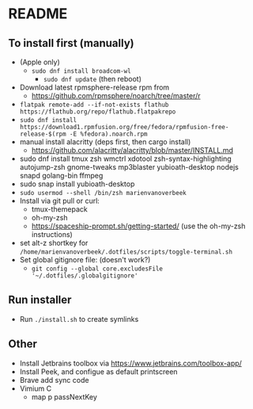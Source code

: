 # README

## To install first (manually)

- (Apple only)
  - `sudo dnf install broadcom-wl`
    - `sudo dnf update` (then reboot)
- Download latest rpmsphere-release rpm from
  - https://github.com/rpmsphere/noarch/tree/master/r
- `flatpak remote-add --if-not-exists flathub https://flathub.org/repo/flathub.flatpakrepo`
- `sudo dnf install https://download1.rpmfusion.org/free/fedora/rpmfusion-free-release-$(rpm -E %fedora).noarch.rpm`
- manual install alacritty (deps first, then cargo install)
  - https://github.com/alacritty/alacritty/blob/master/INSTALL.md
- sudo dnf install tmux zsh wmctrl xdotool zsh-syntax-highlighting autojump-zsh gnome-tweaks mp3blaster yubioath-desktop nodejs snapd golang-bin ffmpeg
- sudo snap install yubioath-desktop
- `sudo usermod --shell /bin/zsh marienvanoverbeek`
- Install via git pull or curl:
  - tmux-themepack
  - oh-my-zsh
  - https://spaceship-prompt.sh/getting-started/ (use the oh-my-zsh instructions)
- set alt-z shortkey for `/home/marienvanoverbeek/.dotfiles/scripts/toggle-terminal.sh`
- Set global gitignore file: (doesn't work?)
  - `git config --global core.excludesFile '~/.dotfiles/.globalgitignore'`
  
## Run installer

- Run `./install.sh` to create symlinks

## Other
- Install Jetbrains toolbox via https://www.jetbrains.com/toolbox-app/
- Install Peek, and configue as default printscreen
- Brave add sync code
- Vimium C
  - map p passNextKey

